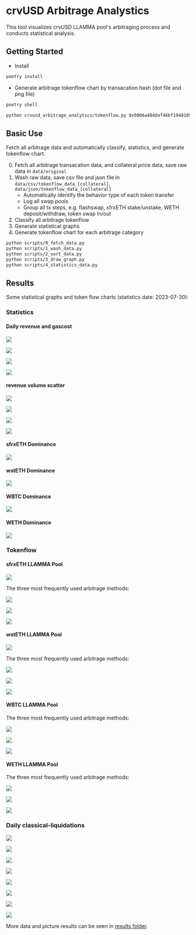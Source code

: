 # crvUSD Arbitrage Analystics

This tool visualizes crvUSD LLAMMA pool's arbitraging process and conducts statistical analysis.

## Getting Started

- Install

```sh
poetry install
```

- Generate arbitrage tokenflow chart by transacation hash (dot file and png file)

```sh
poetry shell

python crvusd_arbitrage_analytics/tokenflow.py 0x0806a484daf46bf1948185fac7f13613268da0969d638bc87dc934eefeab6b13
```

## Basic Use

Fetch all arbitrage data and automatically classify, statistics, and generate tokenflow chart.

0. Fetch all arbitrage transacation data, and collateral price data, save raw data in `data/original`
1. Wash raw data, save csv file and json file in `data/csv/tokenflow_data_[collateral]`, `data/json/tokenflow_data_[collateral]`
   - Automatically identify the behavior type of each token transfer
   - Log all swap pools
   - Group all tx steps, e.g. flashswap, sfrxETH stake/unstake, WETH deposit/withdraw, token swap in/out
2. Classify all arbitrage tokenflow
3. Generate statistical graphs
4. Generate tokenflow chart for each arbitrage category

```sh
python scripts/0_fetch_data.py
python scripts/1_wash_data.py
python scripts/2_sort_data.py
python scripts/3_draw_graph.py
python scripts/4_statistics_data.py
```

## Results

Some statistical graphs and token flow charts (statistics date: 2023-07-30):

### Statistics

#### Daily revenue and gascost

![](./results/stat/sfrxETH/stat_daily_revenue_gascost_sfrxETH.png)

![](./results/stat/wstETH/stat_daily_revenue_gascost_wstETH.png)

![](./results/stat/WBTC/stat_daily_revenue_gascost_WBTC.png)

![](./results/stat/WETH/stat_daily_revenue_gascost_WETH.png)

#### revenue volume scatter

![](./results/stat/sfrxETH/stat_scatter_revenue_volume_sfrxETH.png)

![](./results/stat/wstETH/stat_scatter_revenue_volume_wstETH.png)

![](./results/stat/WBTC/stat_scatter_revenue_volume_WBTC.png)

![](./results/stat/WETH/stat_scatter_revenue_volume_WETH.png)


#### sfrxETH Dominance

![](./results/stat/sfrxETH/dominance_sfrxETH.png)

#### wstETH Dominance

![](./results/stat/wstETH/dominance_wstETH.png)

#### WBTC Dominance

![](./results/stat/WBTC/dominance_WBTC.png)

#### WETH Dominance

![](./results/stat/WETH/dominance_WETH.png)


### Tokenflow

#### sfrxETH LLAMMA Pool

![](./results/tokenflow/How-to-Arbitrage-on-LLAMMA_sfrxETH.png)

The three most frequently used arbitrage methods:

![](./results/tokenflow/sfrxETH/type_1.png)

![](./results/tokenflow/sfrxETH/type_2.png)

![](./results/tokenflow/sfrxETH/type_3.png)

#### wstETH LLAMMA Pool

![](./results/tokenflow/How-to-Arbitrage-on-LLAMMA_wstETH.png)

The three most frequently used arbitrage methods:

![](./results/tokenflow/wstETH/type_1.png)

![](./results/tokenflow/wstETH/type_2.png)

![](./results/tokenflow/wstETH/type_3.png)

#### WBTC LLAMMA Pool

The three most frequently used arbitrage methods:

![](./results/tokenflow/WBTC/type_1.png)

![](./results/tokenflow/WBTC/type_2.png)

![](./results/tokenflow/WBTC/type_3.png)

#### WETH LLAMMA Pool

The three most frequently used arbitrage methods:

![](./results/tokenflow/WETH/type_1.png)

![](./results/tokenflow/WETH/type_2.png)

![](./results/tokenflow/WETH/type_3.png)


### Daily classical-liquidations

![](./results/stat/sfrxETH/liquidations_count_sfrxETH.png)

![](./results/stat/wstETH/liquidations_count_wstETH.png)

![](./results/stat/WBTC/liquidations_count_WBTC.png)

![](./results/stat/WETH/liquidations_count_WETH.png)

![](./results/stat/sfrxETH/liquidations_daily_debt_received_sfrxETH.png)

![](./results/stat/wstETH/liquidations_daily_debt_received_wstETH.png)

![](./results/stat/WBTC/liquidations_daily_debt_received_WBTC.png)

![](./results/stat/WETH/liquidations_daily_debt_received_WETH.png)



More data and picture results can be seen in [results folder](./results).
